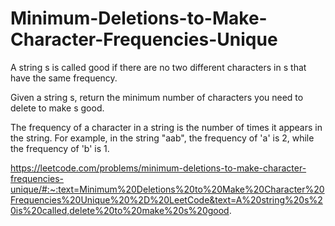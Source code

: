 # Minimum-Deletions-to-Make-Character-Frequencies-Unique
A string s is called good if there are no two different characters in s that have the same frequency.

Given a string s, return the minimum number of characters you need to delete to make s good.

The frequency of a character in a string is the number of times it appears in the string. For example, in the string "aab", the frequency of 'a' is 2, while the frequency of 'b' is 1.

https://leetcode.com/problems/minimum-deletions-to-make-character-frequencies-unique/#:~:text=Minimum%20Deletions%20to%20Make%20Character%20Frequencies%20Unique%20%2D%20LeetCode&text=A%20string%20s%20is%20called,delete%20to%20make%20s%20good.
